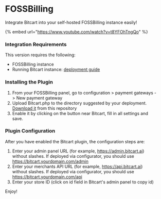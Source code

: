 # FOSSBilling

Integrate Bitcart into your self-hosted FOSSBilling instance easily!

{% embed url="https://www.youtube.com/watch?v=t8YFOhTngQo" %}

### Integration Requirements

This version requires the following:

- FOSSBilling instance
- Running Bitcart instance: [deployment guide](https://docs.bitcart.ai/deployment)

### Installing the Plugin

1. From your FOSSBilling panel, go to configuration > payment gateways -> New payment gateway
2. Upload Bitcart.php to the directory suggested by your deployment. [Download it](https://raw.githubusercontent.com/bitcart/bitcart-fossbilling/master/Bitcart/Bitcart.php) from this repository
3. Enable it by clicking on the button near Bitcart, fill in all settings and save.

### Plugin Configuration

After you have enabled the Bitcart plugin, the configuration steps are:

1. Enter your admin panel URL (for example, https://admin.bitcart.ai) without slashes. If deployed via configurator, you should use https://bitcart.yourdomain.com/admin
2. Enter your merchants API URL (for example, https://api.bitcart.ai) without slashes. If deployed via configurator, you should use https://bitcart.yourdomain.com/api
3. Enter your store ID (click on id field in Bitcart's admin panel to copy id)

Enjoy!
